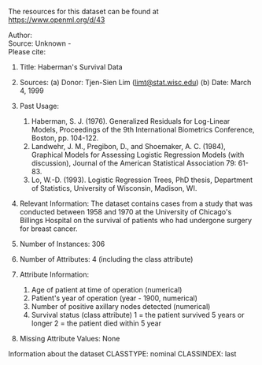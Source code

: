 The resources for this dataset can be found at https://www.openml.org/d/43

Author:   
Source: Unknown -   
Please cite:   

1. Title: Haberman's Survival Data
 
 2. Sources:
    (a) Donor:   Tjen-Sien Lim (limt@stat.wisc.edu)
    (b) Date:    March 4, 1999
 
 3. Past Usage:
    1. Haberman, S. J. (1976). Generalized Residuals for Log-Linear
       Models, Proceedings of the 9th International Biometrics
       Conference, Boston, pp. 104-122.
    2. Landwehr, J. M., Pregibon, D., and Shoemaker, A. C. (1984),
       Graphical Models for Assessing Logistic Regression Models (with
       discussion), Journal of the American Statistical Association 79:
       61-83.
    3. Lo, W.-D. (1993). Logistic Regression Trees, PhD thesis,
       Department of Statistics, University of Wisconsin, Madison, WI.
 
 4. Relevant Information:
    The dataset contains cases from a study that was conducted between
    1958 and 1970 at the University of Chicago's Billings Hospital on
    the survival of patients who had undergone surgery for breast
    cancer.
 
 5. Number of Instances: 306
 
 6. Number of Attributes: 4 (including the class attribute)
 
 7. Attribute Information:
    1. Age of patient at time of operation (numerical)
    2. Patient's year of operation (year - 1900, numerical)
    3. Number of positive axillary nodes detected (numerical)
    4. Survival status (class attribute)
          1 = the patient survived 5 years or longer
          2 = the patient died within 5 year
 
 8. Missing Attribute Values: None

 Information about the dataset
 CLASSTYPE: nominal
 CLASSINDEX: last